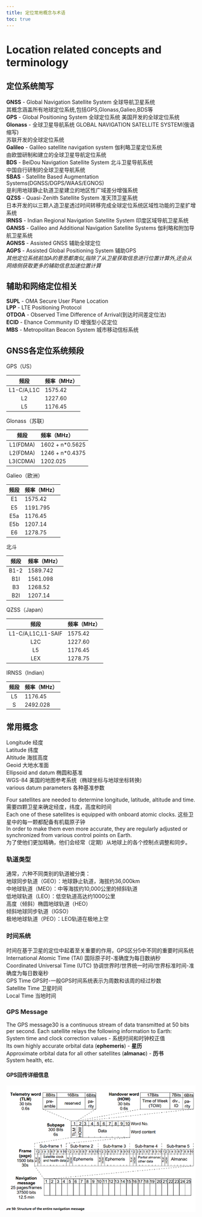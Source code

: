```yaml
---
title: 定位常用概念与术语  
toc: true
---
```

# Location related concepts and terminology
## 定位系统简写
**GNSS** - Global Navigation Satellite System 全球导航卫星系统  
其概念涵盖所有地球定位系统,包括GPS,Glonass,Galieo,BDS等  
**GPS** - Global Positioning System 全球定位系统
美国开发的全球定位系统  
**Glonass** - 全球卫星导航系统 GLOBAL NAVIGATION SATELLITE SYSTEM(俄语缩写)  
苏联开发的全球定位系统  
**Galileo** - Galileo satellite navigation system 伽利略卫星定位系统  
由欧盟研制和建立的全球卫星导航定位系统  
**BDS** - BeiDou Navigation Satellite System 北斗卫星导航系统  
中国自行研制的全球卫星导航系统  
**SBAS** - Satellite Based Augmentation Systems(DGNSS/DGPS/WAAS/EGNOS)  
是利用地球静止轨道卫星建立的地区性广域差分增强系统  
**QZSS** - Quasi-Zenith Satellite System 准天顶卫星系统  
日本开发的以三颗人造卫星透过时间转移完成全球定位系统区域性功能的卫星扩增系统  
**IRNSS** - Indian Regional Navigation Satellite System 印度区域导航卫星系统  
**GANSS** - Galileo and Additional Navigation Satellite Systems  伽利略和附加导航卫星系统  
**AGNSS** - Assisted GNSS 辅助全球定位  
**AGPS** - Assisted Global Positioning System 辅助GPS  
*其他定位系统前加A的意思都类似,指除了从卫星获取信息进行位置计算外,还会从网络侧获取更多的辅助信息加速位置计算*

## 辅助和网络定位相关
**SUPL** - OMA Secure User Plane Location    
**LPP** - LTE Positioning Protocol  
**OTDOA** - Observed Time Difference of Arrival(到达时间差定位法)  
**ECID** - Ehance Community ID 增强型小区定位  
**MBS** - Metropolitan Beacon System 城市移动信标系统
## GNSS各定位系统频段
GPS（US）

|频段|频率（MHz）|
|:--:|:--|
|L1-C/A,L1C|1575.42|
|L2|1227.60|
|L5|1176.45|

Glonass（苏联）

|频段|频率（MHz）|
|:--:|:--|
|L1(FDMA)|1602 + n*0.5625|
|L2(FDMA)|1246 + n*0.4375|
|L3(CDMA)|1202.025|

Galieo（欧洲）

|频段|频率（MHz）|
|:--:|:--|
|E1|1575.42|
|E5|1191.795|
|E5a|1176.45|
|E5b|1207.14|
|E6|1278.75|

北斗

|频段|频率（MHz）|
|:--:|:--|
|B1-2|1589.742|
|B1I|1561.098|
|B3|1268.52|
|B2I|1207.14|

QZSS（Japan）

|频段|频率（MHz）|
|:--:|:--|
|L1-C/A,L1C,L1-SAIF|1575.42|
|L2C|1227.60|
|L5|1176.45|
|LEX|1278.75|

IRNSS（Indian）

|频段|频率（MHz）|
|:--:|:--|
|L5|1176.45|
|S|2492.028|

## 常用概念  
Longitude   经度  
Latitude    纬度  
Altitude   海拔高度  
Geoid   大地水准面  
Ellipsoid and datum     椭圆和基准  
WGS-84  美国的地图参考系统（椭球坐标与地球坐标转换)  
various datum parameters  各种基准参数  

Four satellites are needed to determine longitude, latitude, altitude and time.  
需要四颗卫星来确定经度，纬度，高度和时间  
Each one of these satellites is equipped with onboard atomic clocks.
这些卫星中的每一颗都配备有机载原子钟  
In order to make them even more accurate, they are regularly adjusted or synchronized from various control points on Earth.  
为了使他们更加精确，他们会经常（定期）从地球上的各个控制点调整和同步。  

### 轨道类型
通常，六种不同类别的轨道被分类：  
地球同步轨道（GEO）：地球静止轨道，海拔约36,000km  
中地球轨道（MEO）：中等海拔约10,000公里的倾斜轨道  
低地球轨道（LEO）：低空轨道高达约1000公里  
高度（倾斜）椭圆地球轨道（HEO）  
倾斜地球同步轨道（IGSO）  
极地地球轨道（PEO）：LEO轨道在极地上空  

### 时间系统
时间在基于卫星的定位中起着至关重要的作用，GPS区分5中不同的重要时间系统  
International Atomic Time (TAI)  国际原子时-准确度为每日数纳秒   
Coordinated Universal Time (UTC)  协调世界时/世界统一时间/世界标准时间-准确度为每日数毫秒  
GPS Time  GPS时-一般GPS时间系统表示为周数和该周的经过秒数  
Satellite Time  卫星时间  
Local Time  当地时间  

### GPS Message
The GPS message30 is a continuous stream of data transmitted at 50 bits per second. Each satellite relays the following information to Earth:  
System time and clock correction values  - 系统时间和时钟校正值  
Its own highly accurate orbital data (**ephemeris**) - **星历**  
Approximate orbital data for all other satellites (**almanac**) - **历书**  
System health, etc.  
#### GPS回传详细信息  
![完整的导航信息结构](concepts/navigationmessage.png)  
